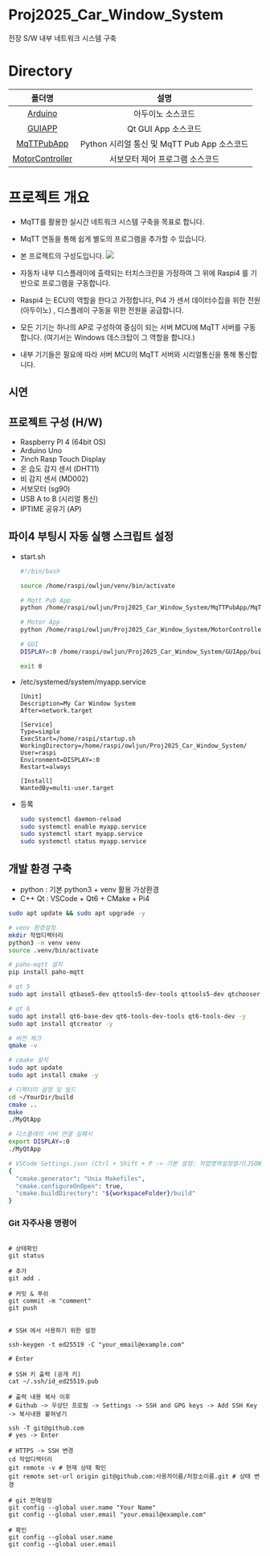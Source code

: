 # Proj2025_Car_Window_System
전장 S/W 내부 네트워크 시스템 구축

# Directory

|폴더명|설명|
|:--:|:--:|
|[Arduino](https://github.com/Owl-jun/Proj2025_Car_Window_System/tree/main/Arduino)|아두이노 소스코드|
|[GUIAPP](https://github.com/Owl-jun/Proj2025_Car_Window_System/tree/main/GUIApp)|Qt GUI App 소스코드|
|[MqTTPubApp](https://github.com/Owl-jun/Proj2025_Car_Window_System/tree/main/MqTTPubApp)|Python 시리얼 통신 및 MqTT Pub App 소스코드|
|[MotorController](https://github.com/Owl-jun/Proj2025_Car_Window_System/tree/main/MotorController)|서보모터 제어 프로그램 소스코드|

# 프로젝트 개요

- MqTT를 활용한 실시간 네트워크 시스템 구축을 목표로 합니다.
- MqTT 연동을 통해 쉽게 별도의 프로그램을 추가할 수 있습니다.

- 본 프로젝트의 구성도입니다.
![](https://velog.velcdn.com/images/owljun/post/441c1786-931c-4973-81e8-78ade89c0ac8/image.png)

- 자동차 내부 디스플레이에 출력되는 터치스크린을 가정하여 그 위에 Raspi4 를 기반으로 프로그램을 구동합니다.
- Raspi4 는 ECU의 역할을 한다고 가정합니다, Pi4 가 센서 데이터수집을 위한 전원(아두이노) , 디스플레이 구동을 위한 전원을 공급합니다.
- 모든 기기는 하나의 AP로 구성하여 중심이 되는 서버 MCU에 MqTT 서버를 구동합니다. (여기서는 Windows 데스크탑이 그 역할을 합니다.)
- 내부 기기들은 필요에 따라 서버 MCU의 MqTT 서버와 시리얼통신을 통해 통신합니다.

## 시연



## 프로젝트 구성 (H/W)

- Raspberry PI 4 (64bit OS)
- Arduino Uno
- 7inch Rasp Touch Display
- 온 습도 감지 센서 (DHT11)
- 비 감지 센서 (MD002)
- 서보모터 (sg90)
- USB A to B (시리얼 통신)
- IPTIME 공유기 (AP)


## 파이4 부팅시 자동 실행 스크립트 설정

- start.sh

  ```sh
  #!/bin/bash
  
  source /home/raspi/owljun/venv/bin/activate
  
  # Mqtt Pub App
  python /home/raspi/owljun/Proj2025_Car_Window_System/MqTTPubApp/MqTTPubApp.py &
  
  # Motor App
  python /home/raspi/owljun/Proj2025_Car_Window_System/MotorController/MotorContoller.py &
  
  # GUI
  DISPLAY=:0 /home/raspi/owljun/Proj2025_Car_Window_System/GUIApp/build/bin/MyApp
  
  exit 0
  ```

- /etc/systemed/system/myapp.service
  
  ```nano
  [Unit]
  Description=My Car Window System
  After=network.target
  
  [Service]
  Type=simple
  ExecStart=/home/raspi/startup.sh
  WorkingDirectory=/home/raspi/owljun/Proj2025_Car_Window_System/
  User=raspi
  Environment=DISPLAY=:0
  Restart=always
  
  [Install]
  WantedBy=multi-user.target
  ```

- 등록
  
  ```bash
  sudo systemctl daemon-reload
  sudo systemctl enable myapp.service
  sudo systemctl start myapp.service
  sudo systemctl status myapp.service
  ```


## 개발 환경 구축

- python : 기본 python3 + venv 활용 가상환경
- C++ Qt : VSCode + Qt6 + CMake + Pi4

```bash
sudo apt update && sudo apt upgrade -y

# venv 환경설정
mkdir 작업디렉터리
python3 -m venv venv
source .venv/bin/activate

# paho-mqtt 설치
pip install paho-mqtt

# qt 5
sudo apt install qtbase5-dev qttools5-dev-tools qttools5-dev qtchooser -y

# qt 6
sudo apt install qt6-base-dev qt6-tools-dev-tools qt6-tools-dev -y
sudo apt install qtcreator -y

# 버전 체크
qmake -v

# cmake 설치
sudo apt update
sudo apt install cmake -y

# 디렉터리 설정 및 빌드
cd ~/YourDir/build
cmake ..
make
./MyQtApp

# 디스플레이 서버 연결 실패시
export DISPLAY=:0
./MyQtApp

# VSCode Settings.json (Ctrl + Shift + P -> 기본 설정: 작업영역설정열기(JSON))
{
  "cmake.generator": "Unix Makefiles",
  "cmake.configureOnOpen": true,
  "cmake.buildDirectory": "${workspaceFolder}/build"
}

```
  

### Git 자주사용 명령어

```

# 상태확인
git status

# 추가
git add .

# 커밋 & 푸쉬
git commit -m "comment"
git push


# SSH 에서 사용하기 위한 설정

ssh-keygen -t ed25519 -C "your_email@example.com"

# Enter

# SSH 키 출력 (공개 키)
cat ~/.ssh/id_ed25519.pub

# 출력 내용 복사 이후
# Github -> 우상단 프로필 -> Settings -> SSH and GPG keys -> Add SSH Key -> 복사내용 붙혀넣기

ssh -T git@github.com
# yes -> Enter

# HTTPS -> SSH 변경
cd 작업디렉터리
git remote -v # 현재 상태 확인
git remote set-url origin git@github.com:사용자이름/저장소이름.git # 상태 변경

# git 전역설정
git config --global user.name "Your Name"
git config --global user.email "your.email@example.com"

# 확인
git config --global user.name
git config --global user.email

```
